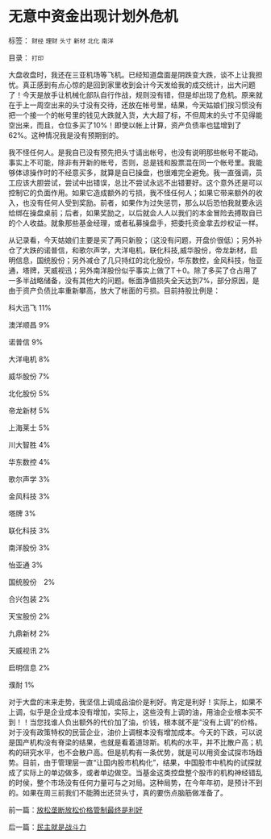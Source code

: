 # 无意中资金出现计划外危机

标签： `财经` `理财` `头寸` `新材` `北化` `南洋` 

目录： `打印`

大盘收盘时，我还在三亚机场等飞机。已经知道盘面是阴跌变大跌，谈不上让我担忧。真正感到有点心惊的是回到家里收到会计今天发给我的成交统计，出大问题了！今天是放手让机械化部队自行作战，规则没有错，但是却出现了危机。原来就在于上一周空出来的头寸没有交待，还放在帐号里，结果，今天姑娘们按习惯没有把一个接一个的帐号里的钱见大跌就入货，大大超了标，不但周末的头寸不见得能空出来，而且，仓位多买了10%！即使以帐上计算，资产负债率也猛增到了62%。这种情况我是没有预期到的。



我不怪任何人。是我自已没有预先把头寸请出帐号，也没有说明那些帐号不能动。事实上不可能，除非有开新的帐号，否则，总是钱和股票混在同一个帐号里。我能够体谅操作时的不经意买多，就算是自已操盘，也很难完全避免。我一直强调，员工应该大胆尝试，尝试中出错误，总比不尝试永远不出错要好。这个意外还是可以控制它的负面作用。如果它造成额外的亏损，我不怪任何人；如果它带来额外的收入，也没有任何人受到奖励。前者，如果作为过失惩罚，那么以后恐怕我就要永远给绑在操盘桌前；后者，如果奖励之，以后就会人人以我们的本金冒险去搏取自已的个人收益。就象那些基金经理，或者私募操盘手，把委托资金拿去炒权证一样。



从记录看，今天姑娘们主要是买了两只新股；（这没有问题，开盘价很低）；另外补仓了大跌的诺普信，和歌尔声学，大洋电机，联化科技,威华股份，帝龙新材，启明信息，国统股份；另外减仓了几只持红的北化股份，华东数控，金风科技，怡亚通，塔牌，天威视迅；另外南洋股份似乎事实上做了T＋0。除了多买了仓占用了一多半战略储备，没有其他大的问题。帐面净值损失全天达到7%，部分原因，是由于资产负债比率重新攀高，放大了帐面的亏损。目前持股比例是：

科大迅飞 11%

澳洋顺昌 9%

诺普信 9%

大洋电机 8%

威华股份 7%

北化股份 5%

帝龙新材 5%

上海莱士 5%

川大智胜 4%

华东数控 4%

歌尔声学 3%

金风科技 3%

塔牌 3%

联化科技 3%

南洋股份 3%

怡亚通 3%

国统股份　2%

合兴包装 2%

天宝股份 2%

九鼎新材 2%

天威视讯 2%

启明信息 2%

濮耐 1%





对于大盘的末来走势，我坚信上调成品油价是利好。肯定是利好！实际上，如果不上调，似乎是企业成本没有增加，实际上，这些没有上调的油，用油企业根本买不到！！当您找谁人负出额外的代价加了油，价钱，根本就不是“没有上调”的价格。对于没有政策特权的民营企业，油价上调根本没有增加成本。今天的下跌，可以说是国产机构没有脊梁的结果，也就是看着道琼斯。机构的水平，并不比散户高；机构的研究水平，也不会散户高。但是机构有一条优势，就是可以用资金试探市场趋势。目前，由于管理层一直“让国内股市机构化”，结果，中国股市中机构的试探就成了实际上的单边做多，或者单边做空。当基金这类控盘整个股市的机构神经错乱的时侯，整个市场没有任何力量可与之对局。这种局势，在今年年初，是预计不到的。如果在周三前我们不能腾出还贷头寸，真的要伤点脑筋做准备了。



前一篇：[放松垄断放松价格管制最终是利好](../../../2008/6/20/放松垄断放松价格管制最终是利好.md)

后一篇：[民主就是战斗力](../../../2008/6/24/民主就是战斗力.md)